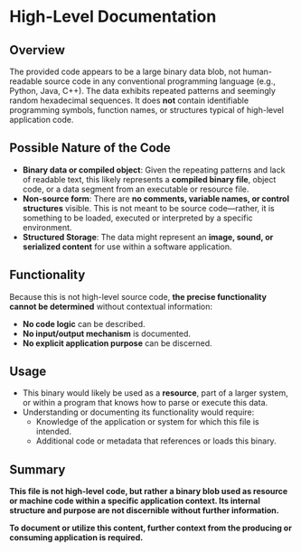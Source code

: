 # High-Level Documentation

## Overview

The provided code appears to be a large binary data blob, not human-readable source code in any conventional programming language (e.g., Python, Java, C++). The data exhibits repeated patterns and seemingly random hexadecimal sequences. It does **not** contain identifiable programming symbols, function names, or structures typical of high-level application code.

## Possible Nature of the Code

- **Binary data or compiled object**: Given the repeating patterns and lack of readable text, this likely represents a **compiled binary file**, object code, or a data segment from an executable or resource file.
- **Non-source form**: There are **no comments, variable names, or control structures** visible. This is not meant to be source code—rather, it is something to be loaded, executed or interpreted by a specific environment.
- **Structured Storage**: The data might represent an **image, sound, or serialized content** for use within a software application.

## Functionality

Because this is not high-level source code, **the precise functionality cannot be determined** without contextual information:

- **No code logic** can be described.
- **No input/output mechanism** is documented.
- **No explicit application purpose** can be discerned.

## Usage

- This binary would likely be used as a **resource**, part of a larger system, or within a program that knows how to parse or execute this data.
- Understanding or documenting its functionality would require:
  - Knowledge of the application or system for which this file is intended.
  - Additional code or metadata that references or loads this binary.

## Summary

**This file is not high-level code, but rather a binary blob used as resource or machine code within a specific application context. Its internal structure and purpose are not discernible without further information.**

**To document or utilize this content, further context from the producing or consuming application is required.**
